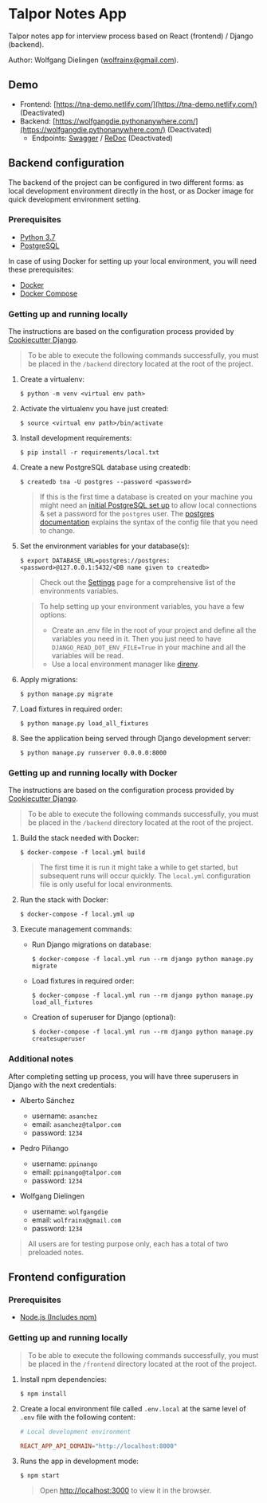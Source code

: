 # Talpor Notes App

Talpor notes app for interview process based on React (frontend) / Django (backend).

Author: Wolfgang Dielingen ([wolfrainx@gmail.com](mailto:wolfrainx@gmail.com)).

## Demo

- Frontend: [https://tna-demo.netlify.com/](https://tna-demo.netlify.com/) (Deactivated)
- Backend: [https://wolfgangdie.pythonanywhere.com/](https://wolfgangdie.pythonanywhere.com/) (Deactivated)
  - Endpoints: [Swagger](https://wolfgangdie.pythonanywhere.com/docs/swagger/) / [ReDoc](https://wolfgangdie.pythonanywhere.com/docs/redoc/) (Deactivated)

## Backend configuration

The backend of the project can be configured in two different forms: as local development environment directly in the host, or as Docker image for quick development environment setting.

### Prerequisites

- [Python 3.7](https://www.python.org/downloads/)
- [PostgreSQL](https://www.postgresql.org/download/)

In case of using Docker for setting up your local environment, you will need these prerequisites:

- [Docker](https://docs.docker.com/install/#supported-platforms)
- [Docker Compose](https://docs.docker.com/compose/install/)

### Getting up and running locally

The instructions are based on the configuration process provided by [Cookiecutter Django](https://cookiecutter-django.readthedocs.io/en/latest/developing-locally.html#setting-up-development-environment).

> To be able to execute the following commands successfully, you must be placed in the `/backend` directory located at the root of the project.

1. Create a virtualenv:

   ```
   $ python -m venv <virtual env path>
   ```

2. Activate the virtualenv you have just created:

   ```
   $ source <virtual env path>/bin/activate
   ```

3. Install development requirements:

   ```
   $ pip install -r requirements/local.txt
   ```

4. Create a new PostgreSQL database using createdb:

   ```
   $ createdb tna -U postgres --password <password>
   ```

   > If this is the first time a database is created on your machine you might need an [initial PostgreSQL set up](http://suite.opengeo.org/docs/latest/dataadmin/pgGettingStarted/firstconnect.html) to allow local connections & set a password for the `postgres` user. The [postgres documentation](https://www.postgresql.org/docs/current/static/auth-pg-hba-conf.html) explains the syntax of the config file that you need to change.

5. Set the environment variables for your database(s):

   ```
   $ export DATABASE_URL=postgres://postgres:<password>@127.0.0.1:5432/<DB name given to createdb>
   ```

   > Check out the [Settings](https://cookiecutter-django.readthedocs.io/en/latest/settings.html#settings) page for a comprehensive list of the environments variables.

   > To help setting up your environment variables, you have a few options:
   >
   > - Create an .env file in the root of your project and define all the variables you need in it. Then you just need to have `DJANGO_READ_DOT_ENV_FILE=True` in your machine and all the variables will be read.
   > - Use a local environment manager like [direnv](https://direnv.net/).

6. Apply migrations:

   ```
   $ python manage.py migrate
   ```

7. Load fixtures in required order:

   ```
   $ python manage.py load_all_fixtures
   ```

8. See the application being served through Django development server:

   ```
   $ python manage.py runserver 0.0.0.0:8000
   ```

### Getting up and running locally with Docker

The instructions are based on the configuration process provided by [Cookiecutter Django](https://cookiecutter-django.readthedocs.io/en/latest/developing-locally-docker.html).

> To be able to execute the following commands successfully, you must be placed in the `/backend` directory located at the root of the project.

1. Build the stack needed with Docker:

   ```
   $ docker-compose -f local.yml build
   ```

   > The first time it is run it might take a while to get started, but subsequent runs will occur quickly. The `local.yml` configuration file is only useful for local environments.

2. Run the stack with Docker:

   ```
   $ docker-compose -f local.yml up
   ```

3. Execute management commands:

   - Run Django migrations on database:

     ```
     $ docker-compose -f local.yml run --rm django python manage.py migrate
     ```

   - Load fixtures in required order:

     ```
     $ docker-compose -f local.yml run --rm django python manage.py load_all_fixtures
     ```

   - Creation of superuser for Django (optional):
     ```
     $ docker-compose -f local.yml run --rm django python manage.py createsuperuser
     ```

### Additional notes

After completing setting up process, you will have three superusers in Django with the next credentials:

- Alberto Sánchez

  - username: `asanchez`
  - email: `asanchez@talpor.com`
  - password: `1234`

- Pedro Piñango

  - username: `ppinango`
  - email: `ppinango@talpor.com`
  - password: `1234`

- Wolfgang Dielingen
  - username: `wolfgangdie`
  - email: `wolfrainx@gmail.com`
  - password: `1234`

> All users are for testing purpose only, each has a total of two preloaded notes.

## Frontend configuration

### Prerequisites

- [Node.js (Includes npm)](https://nodejs.org/en/download/)

### Getting up and running locally

> To be able to execute the following commands successfully, you must be placed in the `/frontend` directory located at the root of the project.

1. Install npm dependencies:

   ```
   $ npm install
   ```

2. Create a local environment file called `.env.local` at the same level of `.env` file with the following content:

   ```conf
   # Local development environment

   REACT_APP_API_DOMAIN="http://localhost:8000"
   ```

3. Runs the app in development mode:

   ```
   $ npm start
   ```

   > Open [http://localhost:3000](http://localhost:3000) to view it in the browser.

